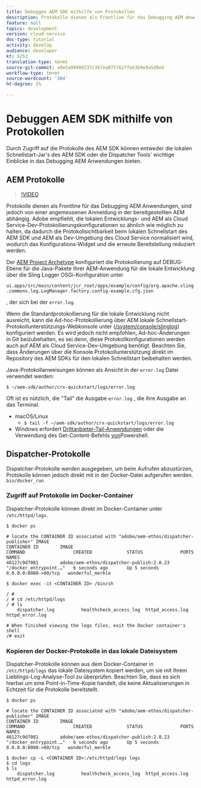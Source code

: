 ```yaml
---
title: Debuggen AEM SDK mithilfe von Protokollen
description: Protokolle dienen als Frontline für das Debugging AEM Anwendungen, sind jedoch von einer angemessenen Anmeldung in der bereitgestellten AEM abhängig.
feature: null
topics: development
version: cloud-service
doc-type: tutorial
activity: develop
audience: developer
kt: 5252
translation-type: tm+mt
source-git-commit: a0e5a99408237c367ea075762ffeb3b9e9a5d8eb
workflow-type: tm+mt
source-wordcount: '364'
ht-degree: 2%

---
```



# Debuggen AEM SDK mithilfe von Protokollen

Durch Zugriff auf die Protokolle des AEM SDK können entweder die lokalen Schnellstart-Jar&#39;s des AEM SDK oder die Dispatcher Tools&#39; wichtige Einblicke in das Debugging AEM Anwendungen bieten.

## AEM Protokolle

>[!VIDEO](https://video.tv.adobe.com/v/34334/?quality=12&learn=on)

Protokolle dienen als Frontline für das Debugging AEM Anwendungen, sind jedoch von einer angemessenen Anmeldung in der bereitgestellten AEM abhängig. Adobe empfiehlt, die lokalen Entwicklungs- und AEM als Cloud Service-Dev-Protokollierungskonfigurationen so ähnlich wie möglich zu halten, da dadurch die Protokollsichtbarkeit beim lokalen Schnellstart des AEM SDK und AEM als Dev-Umgebung des Cloud Service normalisiert wird, wodurch das Konfigurations-Widget und die erneute Bereitstellung reduziert werden.

Der [AEM Project Archetype](https://github.com/adobe/aem-project-archetype) konfiguriert die Protokollierung auf DEBUG-Ebene für die Java-Pakete Ihrer AEM-Anwendung für die lokale Entwicklung über die Sling Logger OSGi-Konfiguration unter

`ui.apps/src/main/content/jcr_root/apps/example/config/org.apache.sling.commons.log.LogManager.factory.config-example.cfg.json`

, der sich bei der `error.log`.

Wenn die Standardprotokollierung für die lokale Entwicklung nicht ausreicht, kann die Ad-hoc-Protokollierung über AEM lokale Schnellstart-Protokollunterstützungs-Webkonsole unter ([/system/console/slinglog](http://localhost:4502/system/console/slinglog)) konfiguriert werden. Es wird jedoch nicht empfohlen, Ad-hoc-Änderungen in Git beizubehalten, es sei denn, diese Protokollkonfigurationen werden auch auf AEM als Cloud Service-Dev-Umgebung benötigt. Beachten Sie, dass Änderungen über die Konsole Protokollunterstützung direkt im Repository des AEM SDKs für den lokalen Schnellstart beibehalten werden.

Java-Protokollanweisungen können als Ansicht in der `error.log` Datei verwendet werden:

```
$ ~/aem-sdk/author/crx-quickstart/logs/error.log
```

Oft ist es nützlich, die &quot;Tail&quot; die Ausgabe `error.log` , die ihre Ausgabe an das Terminal.

+ macOS/Linux
   + `$ tail -f ~/aem-sdk/author/crx-quickstart/logs/error.log`
+ Windows erfordert [Drittanbieter-Tail-Anwendungen](https://stackoverflow.com/questions/187587/a-windows-equivalent-of-the-unix-tail-command) oder die Verwendung des Get-Content-Befehls [von](https://stackoverflow.com/a/46444596/133936)Powershell.

## Dispatcher-Protokolle

Dispatcher-Protokolle werden ausgegeben, um beim Aufrufen abzustürzen, Protokolle können jedoch direkt mit in der Docker-Datei aufgerufen werden. `bin/docker_run`

### Zugriff auf Protokolle im Docker-Container

Dispatcher-Protokolle können direkt im Docker-Container unter `/etc/httpd/logs`.

```shell
$ docker ps

# locate the CONTAINER ID associated with "adobe/aem-ethos/dispatcher-publisher" IMAGE
CONTAINER ID        IMAGE                                       COMMAND                  CREATED             STATUS              PORTS                  NAMES
46127c9d7081        adobe/aem-ethos/dispatcher-publish:2.0.23   "/docker_entrypoint.…"   6 seconds ago       Up 5 seconds        0.0.0.0:8080->80/tcp   wonderful_merkle

$ docker exec -it <CONTAINER ID> /bin/sh

/ # 
/ # cd /etc/httpd/logs
/ # ls
    dispatcher.log          healthcheck_access_log  httpd_access.log        httpd_error.log

# When finished viewing the logs files, exit the Docker container's shell
/# exit
```

### Kopieren der Docker-Protokolle in das lokale Dateisystem

Dispatcher-Protokolle können aus dem Docker-Container in `/etc/httpd/logs` das lokale Dateisystem kopiert werden, um sie mit Ihrem Lieblings-Log-Analyse-Tool zu überprüfen. Beachten Sie, dass es sich hierbei um eine Point-in-Time-Kopie handelt, die keine Aktualisierungen in Echtzeit für die Protokolle bereitstellt.

```shell
$ docker ps

# locate the CONTAINER ID associated with "adobe/aem-ethos/dispatcher-publisher" IMAGE
CONTAINER ID        IMAGE                                       COMMAND                  CREATED             STATUS              PORTS                  NAMES
46127c9d7081        adobe/aem-ethos/dispatcher-publish:2.0.23   "/docker_entrypoint.…"   6 seconds ago       Up 5 seconds        0.0.0.0:8080->80/tcp   wonderful_merkle

$ docker cp -L <CONTAINER ID>:/etc/httpd/logs logs 
$ cd logs
$ ls
    dispatcher.log          healthcheck_access_log  httpd_access.log        httpd_error.log
```

